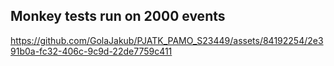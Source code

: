 ## Monkey tests run on 2000 events

https://github.com/GolaJakub/PJATK_PAMO_S23449/assets/84192254/2e391b0a-fc32-406c-9c9d-22de7759c411

